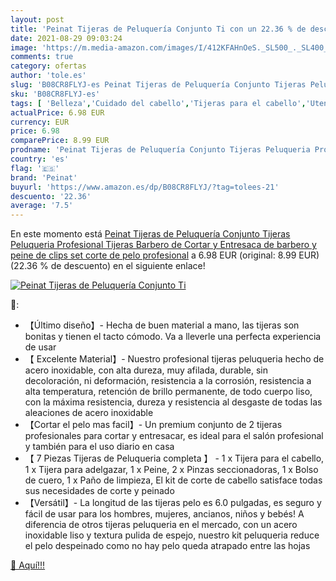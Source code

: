 ```yaml
---
layout: post
title: 'Peinat Tijeras de Peluquería Conjunto Ti con un 22.36 % de descuento'
date: 2021-08-29 09:03:24
image: 'https://m.media-amazon.com/images/I/412KFAHnOeS._SL500_._SL400_.jpg'
comments: true
category: ofertas
author: 'tole.es'
slug: 'B08CR8FLYJ-es Peinat Tijeras de Peluquería Conjunto Tijeras Peluqueria...'
sku: 'B08CR8FLYJ-es'
tags: [ 'Belleza','Cuidado del cabello','Tijeras para el cabello','Utensilios para corte de pelo','peinat','tijeras', ]
actualPrice: 6.98 EUR
currency: EUR
price: 6.98
comparePrice: 8.99 EUR
prodname: 'Peinat Tijeras de Peluquería Conjunto Tijeras Peluqueria Profesional  Tijeras Barbero de Cortar y Entresaca de barbero y peine de  clips  set corte de pelo profesional'
country: 'es'
flag: '🇪🇸'
brand: 'Peinat'
buyurl: 'https://www.amazon.es/dp/B08CR8FLYJ/?tag=tolees-21'
descuento: '22.36'
average: '7.5'
---
```


En este momento está [Peinat Tijeras de Peluquería Conjunto Tijeras Peluqueria Profesional  Tijeras Barbero de Cortar y Entresaca de barbero y peine de  clips  set corte de pelo profesional](https://www.amazon.es/dp/B08CR8FLYJ/?tag=tolees-21) a 6.98 EUR (original: 8.99 EUR) (22.36 %  de descuento) en el siguiente enlace!

[![Peinat Tijeras de Peluquería Conjunto Ti](https://m.media-amazon.com/images/I/412KFAHnOeS._SL500_._SL400_.jpg)](https://www.amazon.es/dp/B08CR8FLYJ/?tag=tolees-21)

🔎:

- 【Último diseño】- Hecha de buen material a mano, las tijeras son bonitas y tienen el tacto cómodo. Va a lleverle una perfecta experiencia de usar
- 【 Excelente Material】- Nuestro profesional tijeras peluqueria hecho de acero inoxidable, con alta dureza, muy afilada, durable, sin decoloración, ni deformación, resistencia a la corrosión, resistencia a alta temperatura, retención de brillo permanente, de todo cuerpo liso, con la máxima resistencia, dureza y resistencia al desgaste de todas las aleaciones de acero inoxidable
- 【Cortar el pelo mas facil】- Un premium conjunto de 2 tijeras profesionales para cortar y entresacar, es ideal para el salón profesional y también para el uso diario en casa
- 【 7 Piezas Tijeras de Peluqueria completa 】 - 1 x Tijera para el cabello, 1 x Tijera para adelgazar, 1 x Peine, 2 x Pinzas seccionadoras, 1 x Bolso de cuero, 1 x Paño de limpieza, El kit de corte de cabello satisface todas sus necesidades de corte y peinado
- 【Versátil】- La longitud de las tijeras pelo es 6.0 pulgadas, es seguro y fácil de usar para los hombres, mujeres, ancianos, niños y bebés! A diferencia de otros tijeras peluqueria en el mercado, con un acero inoxidable liso y textura pulida de espejo, nuestro kit peluqueria reduce el pelo despeinado como no hay pelo queda atrapado entre las hojas

[🛒 Aquí!!!](https://www.amazon.es/dp/B08CR8FLYJ/?tag=tolees-21)
